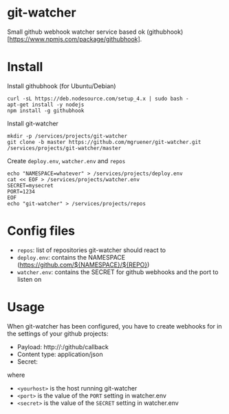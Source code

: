 # git-watcher

Small github webhook watcher service based ok (githubhook)[https://www.npmjs.com/package/githubhook].


# Install

Install githubhook (for Ubuntu/Debian)

```
curl -sL https://deb.nodesource.com/setup_4.x | sudo bash -
apt-get install -y nodejs
npm install -g githubhook
```

Install git-watcher

```
mkdir -p /services/projects/git-watcher
git clone -b master https://github.com/mgruener/git-watcher.git /services/projects/git-watcher/master
```

Create `deploy.env`, `watcher.env` and `repos`

```
echo "NAMESPACE=whatever" > /services/projects/deploy.env
cat << EOF > /services/projects/watcher.env
SECRET=mysecret
PORT=1234
EOF
echo "git-watcher" > /services/projects/repos
```

# Config files

* `repos`: list of repositories git-watcher should react to
* `deploy.env`: contains the NAMESPACE (https://github.com/${NAMESPACE}/${REPO})
* `watcher.env`: contains the SECRET for github webhooks and the port to listen on

# Usage

When git-watcher has been configured, you have to create webhooks for in the settings
of your github projects:

* Payload: http://<yourhost>:<port>/github/callback
* Content type: application/json
* Secret: <secret>

where

* `<yourhost>` is the host running git-watcher
* `<port>` is the value of the `PORT` setting in watcher.env
* `<secret>` is the value of the `SECRET` setting in watcher.env

